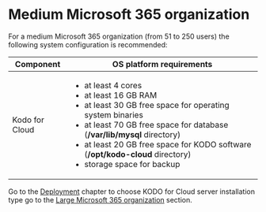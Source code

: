 # Medium Microsoft 365 organization

For a medium Microsoft 365 organization (from 51 to 250 users) the following system configuration is recommended:

| Component      | OS platform requirements                                                                                                                                                                                                                                                                                                                                    |
| -------------- | ----------------------------------------------------------------------------------------------------------------------------------------------------------------------------------------------------------------------------------------------------------------------------------------------------------------------------------------------------------- |
| Kodo for Cloud | <ul><li>at least 4 cores</li><li>at least 16 GB RAM</li><li>at least 30 GB free space for operating system binaries</li><li>at least 70 GB free space for database (<strong>/var/lib/mysql</strong> directory)</li><li>at least 20 GB free space for KODO software (<strong>/opt/kodo-cloud</strong> directory)</li><li>storage space for backup </li></ul> |

Go to the [Deployment](https://storware.gitbook.io/kodo-for-cloud-office365/deployment) chapter to choose KODO for Cloud server installation type go to the [Large Microsoft 365 organization](https://storware.gitbook.io/kodo-for-cloud-office365/overview/sizing-guide/large-microsoft-365-organization) section.
